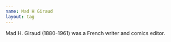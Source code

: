 ```yaml
---
name: Mad H Giraud
layout: tag
---
```

Mad H. Giraud (1880-1961) was a French writer and comics editor.
